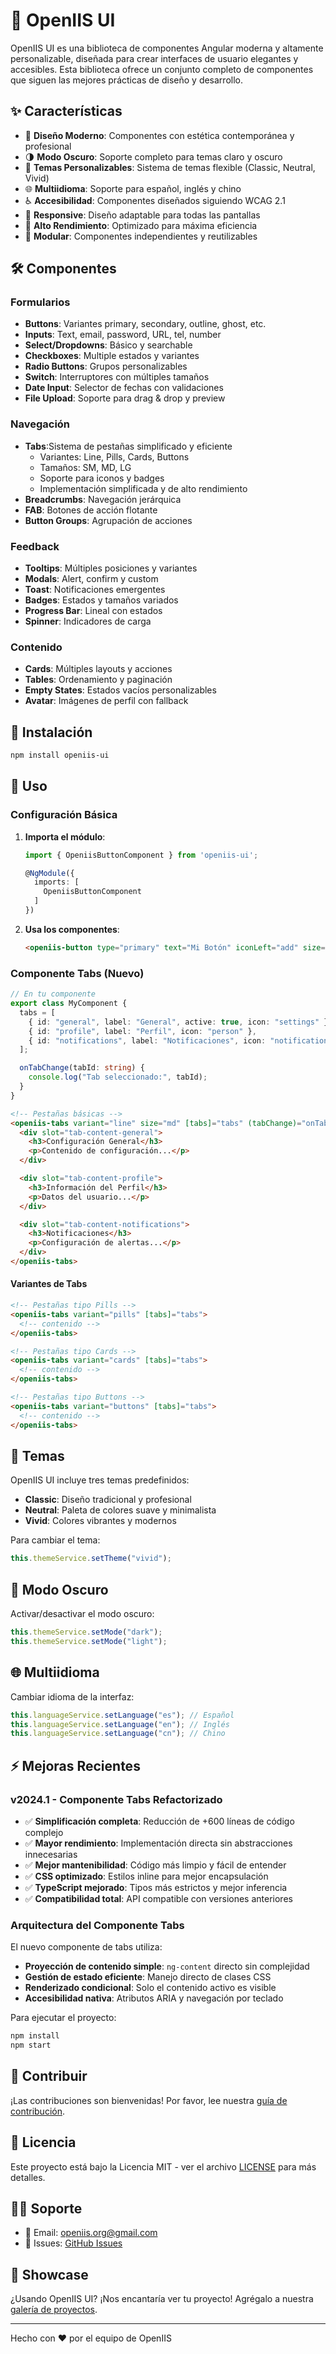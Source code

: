 # 🎨 OpenIIS UI

OpenIIS UI es una biblioteca de componentes Angular moderna y altamente personalizable, diseñada para crear interfaces de usuario elegantes y accesibles. Esta biblioteca ofrece un conjunto completo de componentes que siguen las mejores prácticas de diseño y desarrollo.

## ✨ Características

- 🎯 **Diseño Moderno**: Componentes con estética contemporánea y profesional
- 🌗 **Modo Oscuro**: Soporte completo para temas claro y oscuro
- 🎨 **Temas Personalizables**: Sistema de temas flexible (Classic, Neutral, Vivid)
- 🌐 **Multiidioma**: Soporte para español, inglés y chino
- ♿ **Accesibilidad**: Componentes diseñados siguiendo WCAG 2.1
- 📱 **Responsive**: Diseño adaptable para todas las pantallas
- 🚀 **Alto Rendimiento**: Optimizado para máxima eficiencia
- 🧩 **Modular**: Componentes independientes y reutilizables

## 🛠️ Componentes

### Formularios

- **Buttons**: Variantes primary, secondary, outline, ghost, etc.
- **Inputs**: Text, email, password, URL, tel, number
- **Select/Dropdowns**: Básico y searchable
- **Checkboxes**: Multiple estados y variantes
- **Radio Buttons**: Grupos personalizables
- **Switch**: Interruptores con múltiples tamaños
- **Date Input**: Selector de fechas con validaciones
- **File Upload**: Soporte para drag & drop y preview

### Navegación

- **Tabs**:Sistema de pestañas simplificado y eficiente
  - Variantes: Line, Pills, Cards, Buttons
  - Tamaños: SM, MD, LG
  - Soporte para iconos y badges
  - Implementación simplificada y de alto rendimiento
- **Breadcrumbs**: Navegación jerárquica
- **FAB**: Botones de acción flotante
- **Button Groups**: Agrupación de acciones

### Feedback

- **Tooltips**: Múltiples posiciones y variantes
- **Modals**: Alert, confirm y custom
- **Toast**: Notificaciones emergentes
- **Badges**: Estados y tamaños variados
- **Progress Bar**: Lineal con estados
- **Spinner**: Indicadores de carga

### Contenido

- **Cards**: Múltiples layouts y acciones
- **Tables**: Ordenamiento y paginación
- **Empty States**: Estados vacíos personalizables
- **Avatar**: Imágenes de perfil con fallback

## 🚀 Instalación

```bash
npm install openiis-ui
```

## 📖 Uso

### Configuración Básica

1. **Importa el módulo**:

   ```typescript
   import { OpeniisButtonComponent } from 'openiis-ui';

   @NgModule({
     imports: [
       OpeniisButtonComponent
     ]
   })
   ```

2. **Usa los componentes**:
   ```html
   <openiis-button type="primary" text="Mi Botón" iconLeft="add" size="md" (clickEvent)="onButtonClick()"> </openiis-button>
   ```

### Componente Tabs (Nuevo)

```typescript
// En tu componente
export class MyComponent {
  tabs = [
    { id: "general", label: "General", active: true, icon: "settings" },
    { id: "profile", label: "Perfil", icon: "person" },
    { id: "notifications", label: "Notificaciones", icon: "notifications", badge: "3" },
  ];

  onTabChange(tabId: string) {
    console.log("Tab seleccionado:", tabId);
  }
}
```

```html
<!-- Pestañas básicas -->
<openiis-tabs variant="line" size="md" [tabs]="tabs" (tabChange)="onTabChange($event)">
  <div slot="tab-content-general">
    <h3>Configuración General</h3>
    <p>Contenido de configuración...</p>
  </div>

  <div slot="tab-content-profile">
    <h3>Información del Perfil</h3>
    <p>Datos del usuario...</p>
  </div>

  <div slot="tab-content-notifications">
    <h3>Notificaciones</h3>
    <p>Configuración de alertas...</p>
  </div>
</openiis-tabs>
```

#### Variantes de Tabs

```html
<!-- Pestañas tipo Pills -->
<openiis-tabs variant="pills" [tabs]="tabs">
  <!-- contenido -->
</openiis-tabs>

<!-- Pestañas tipo Cards -->
<openiis-tabs variant="cards" [tabs]="tabs">
  <!-- contenido -->
</openiis-tabs>

<!-- Pestañas tipo Buttons -->
<openiis-tabs variant="buttons" [tabs]="tabs">
  <!-- contenido -->
</openiis-tabs>
```

## 🎨 Temas

OpenIIS UI incluye tres temas predefinidos:

- **Classic**: Diseño tradicional y profesional
- **Neutral**: Paleta de colores suave y minimalista
- **Vivid**: Colores vibrantes y modernos

Para cambiar el tema:

```typescript
this.themeService.setTheme("vivid");
```

## 🌙 Modo Oscuro

Activar/desactivar el modo oscuro:

```typescript
this.themeService.setMode("dark");
this.themeService.setMode("light");
```

## 🌐 Multiidioma

Cambiar idioma de la interfaz:

```typescript
this.languageService.setLanguage("es"); // Español
this.languageService.setLanguage("en"); // Inglés
this.languageService.setLanguage("cn"); // Chino
```

## ⚡ Mejoras Recientes

### v2024.1 - Componente Tabs Refactorizado

- ✅ **Simplificación completa**: Reducción de +600 líneas de código complejo
- ✅ **Mayor rendimiento**: Implementación directa sin abstracciones innecesarias
- ✅ **Mejor mantenibilidad**: Código más limpio y fácil de entender
- ✅ **CSS optimizado**: Estilos inline para mejor encapsulación
- ✅ **TypeScript mejorado**: Tipos más estrictos y mejor inferencia
- ✅ **Compatibilidad total**: API compatible con versiones anteriores

### Arquitectura del Componente Tabs

El nuevo componente de tabs utiliza:

- **Proyección de contenido simple**: `ng-content` directo sin complejidad
- **Gestión de estado eficiente**: Manejo directo de clases CSS
- **Renderizado condicional**: Solo el contenido activo es visible
- **Accesibilidad nativa**: Atributos ARIA y navegación por teclado

Para ejecutar el proyecto:

```bash
npm install
npm start
```

## 🤝 Contribuir

¡Las contribuciones son bienvenidas! Por favor, lee nuestra [guía de contribución](CONTRIBUTING.md).

## 📄 Licencia

Este proyecto está bajo la Licencia MIT - ver el archivo [LICENSE](LICENSE.md) para más detalles.

## 🙋‍♂️ Soporte

- 📧 Email: openiis.org@gmail.com
- 🐛 Issues: [GitHub Issues](https://github.com/Alexiisart/openiis-ui/issues)

## 🌟 Showcase

¿Usando OpenIIS UI? ¡Nos encantaría ver tu proyecto! Agrégalo a nuestra [galería de proyectos](https://github.com/Alexiisart/openiis-ui/wiki/Showcase).

---

Hecho con ❤️ por el equipo de OpenIIS

